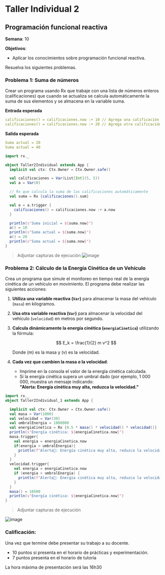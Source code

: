 # Taller Individual  2
## Programación funcional reactiva

**Semana**: 10

**Objetivos**:

- Aplicar los conocimientos sobre programación funcional reactiva.

Resuelva los siguientes problemas.

### Problema 1: Suma de números

Crear un programa usando Rx que trabaje con una lista de números enteros (calificaciones) que cuando se actualiza se calcula automáticamente la suma de sus elementos y se almacena en la variable suma.

**Entrada esperada**
```yaml
calificaciones() = calificaciones.now :+ 10 // Agrega una calificación
calificaciones() = calificaciones.now :+ 20 // Agrega otra calificación
```

**Salida esperada**
```yaml
Suma actual = 20
Suma actual = 40
```
```Scala
import rx._

object Taller2Individual extends App {
  implicit val ctx: Ctx.Owner = Ctx.Owner.safe()

  val calificaciones = Var(List[Int](5, 5))
  val a = Var(0)

  // Rx que calcula la suma de las calificaciones automáticamente
  val suma = Rx {calificaciones().sum}

  val o = a.trigger {
    calificaciones() = calificaciones.now :+ a.now
  }

  println(s"Suma inicial = ${suma.now}")
  a() = 10
  println(s"Suma actual = ${suma.now}")
  a() = 20
  println(s"Suma actual = ${suma.now}")
}

```

> Adjuntar capturas de ejecución
![image](https://github.com/user-attachments/assets/56464b57-b0be-495c-8950-8d210e8ca882)

### Problema 2: Cálculo de la Energía Cinética de un Vehículo

Crea un programa que simule el monitoreo en tiempo real de la energía cinética de un vehículo en movimiento. El programa debe realizar las siguientes acciones:

1. **Utiliza una variable reactiva (`Var`)** para almacenar la masa del vehículo (`masa`) en kilogramos.
2. **Usa otra variable reactiva (`Var`)** para almacenar la velocidad del vehículo (`velocidad`) en metros por segundo.
3. **Calcula dinámicamente la energía cinética (`energiaCinetica`)** utilizando la fórmula:

   $$
   E_k = \frac{1}{2} m v^2
   $$

   Donde \(m\) es la masa y \(v\) es la velocidad.

4. **Cada vez que cambien la masa o la velocidad**:
   - Imprime en la consola el valor de la energía cinética calculada.
   - Si la energía cinética supera un umbral dado (por ejemplo, 1 000 000, muestra un mensaje indicando:  
     **"Alerta: Energía cinética muy alta, reduzca la velocidad."**


``` Scala
import rx._
object Taller2Individual_1 extends App {

  implicit val ctx: Ctx.Owner = Ctx.Owner.safe()
  val masa = Var(1000)
  val velocidad = Var(30)
  val umbralEnergia = 1000000
  val energiaCinetica = Rx {0.5 * masa() * velocidad() * velocidad()}
  println(s"Energía cinética: ${energiaCinetica.now}")
  masa.trigger{
    val energia = energiaCinetica.now
    if(energia > umbralEnergia){
      println(f"Alerta🚨: Energía cinética muy alta, reduzca la velocidad.")
    }
  }
  velocidad.trigger{
    val energia = energiaCinetica.now
    if (energia > umbralEnergia) {
      println(f"Alerta🚨: Energía cinética muy alta, reduzca la velocidad.")
    }
  }
  masa() = 10500
  println(s"Energía cinética: ${energiaCinetica.now}")
}

```

> Adjuntar capturas de ejecución

![image](https://github.com/user-attachments/assets/f31dff67-e756-4265-b226-aee10afa0232)

### Calificación:

Una vez que termine debe presentar su trabajo a su docente.

- 10 puntos si presenta en el horario de prácticas y experimentación.
- 7 puntos presenta en el horario de tutoría

La hora máxima de presentación será las 16h30

